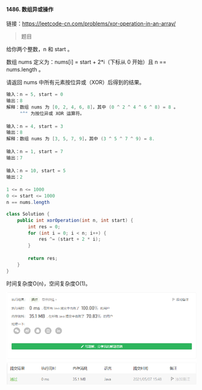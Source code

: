 #### 1486. 数组异或操作

链接：https://leetcode-cn.com/problems/xor-operation-in-an-array/

> 题目

给你两个整数，n 和 start 。

数组 nums 定义为：nums[i] = start + 2*i（下标从 0 开始）且 n == nums.length 。

请返回 nums 中所有元素按位异或（XOR）后得到的结果。

```java
输入：n = 5, start = 0
输出：8
解释：数组 nums 为 [0, 2, 4, 6, 8]，其中 (0 ^ 2 ^ 4 ^ 6 ^ 8) = 8 。
     "^" 为按位异或 XOR 运算符。

输入：n = 4, start = 3
输出：8
解释：数组 nums 为 [3, 5, 7, 9]，其中 (3 ^ 5 ^ 7 ^ 9) = 8.
    
输入：n = 1, start = 7
输出：7
    
输入：n = 10, start = 5
输出：2
    
1 <= n <= 1000
0 <= start <= 1000
n == nums.length
```

```java
class Solution {
    public int xorOperation(int n, int start) {
        int res = 0;
        for (int i = 0; i < n; i++) {
            res ^= (start + 2 * i);
        }

        return res;
    }
}
```

时间复杂度O(n)，空间复杂度O(1)。

![image-20210507154850411](1486.数组异或操作.assets/image-20210507154850411.png)

